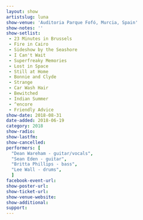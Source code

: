 ```yaml
---
layout: show
artistslug: luna
show-venue: 'Auditoria Parque Fofó, Murcia, Spain'
show-notes: ''
show-setlist:
 - 23 Minutes in Brussels
 - Fire in Cairo
 - Sideshow by the Seashore
 - I Can't Wait
 - Superfreaky Memories
 - Lost in Space
 - Still at Home
 - Bonnie and Clyde
 - Strange
 - Car Wash Hair
 - Bewitched
 - Indian Summer
 - ^encore
 - Friendly Advice
show-date: 2018-08-31
date-added: 2018-06-19
category: 2018
show-radio:
show-lastfm:
show-cancelled:
performers: [
  "Dean Wareham - guitar/vocals",
  "Sean Eden - guitar",
  "Britta Phillips - bass",
  "Lee Wall - drums",
  ]
facebook-event-url:
show-poster-url:
show-ticket-url:
show-venue-website:
show-additional:
support:
---
```


